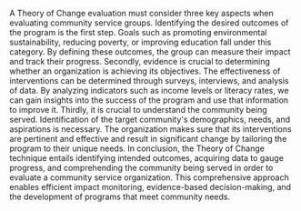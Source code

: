 A Theory of Change evaluation must consider three key aspects when evaluating community service groups. Identifying the desired outcomes of the program is the first step. Goals such as promoting environmental sustainability, reducing poverty, or improving education fall under this category. By defining these outcomes, the group can measure their impact and track their progress.
Secondly, evidence is crucial to determining whether an organization is achieving its objectives. The effectiveness of interventions can be determined through surveys, interviews, and analysis of data. By analyzing indicators such as income levels or literacy rates, we can gain insights into the success of the program and use that information to improve it. Thirdly, it is crucial to understand the community being served. Identification of the target community's demographics, needs, and aspirations is necessary. The organization makes sure that its interventions are pertinent and effective and result in significant change by tailoring the program to their unique needs.
In conclusion, the Theory of Change technique entails identifying intended outcomes, acquiring data to gauge progress, and comprehending the community being served in order to evaluate a community service organization. This comprehensive approach enables efficient impact monitoring, evidence-based decision-making, and the development of programs that meet community needs.


